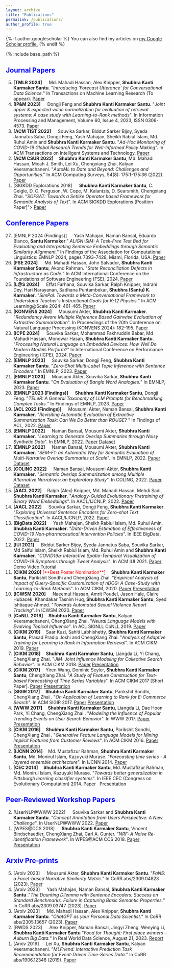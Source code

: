 ```yaml
---
layout: archive
title: "Publications"
permalink: /publications/
author_profile: true
---
```


{% if author.googlescholar %}
  You can also find my articles on <u><a href="{{author.googlescholar}}">my Google Scholar profile</a>.</u>
{% endif %}

{% include base_path %}


## <span style="color:blue">Journal Papers</span>
<ol reversed=true>
<li> <b>[TMLR 2024] &emsp;</b> Md. Mahadi Hassan, Alex Knipper, <b>Shubhra Kanti Karmaker Santu</b>. "<i>Introducing 'Forecast Utterance' for Conversational Data Science.</i>" In Transactions on Machine Learning Research (To appear). <a href="https://arxiv.org/abs/2309.03877">Paper</a></li>
<li> <b>[IP&M 2023] &emsp;</b> Dongji Feng and <b>Shubhra Kanti Karmaker Santu</b>. "<i>Joint upper & expected value normalization for evaluation of retrieval systems: A case study with Learning-to-Rank methods</i>". In Information Processing and Management, Volume 60, Issue 4, 2023, ISSN 0306-4573.  <a href="/files/Publications/2023/LowerBound.pdf">Paper</a> </li>
<li> <b>[ACM TIST 2022] &emsp;</b> Souvika Sarkar, Biddut Sarker Bijoy, Syeda Jannatus Saba, Dongji Feng, Yash Mahajan, Sheikh Rabiul Islam, Md. Ruhul Amin and <b>Shubhra Kanti Karmaker Santu</b>. "<i>Ad-Hoc Monitoring of COVID-19 Global Research Trends for Well-Informed Policy Making</i>". In ACM Transactions on Intelligent Systems and Technology.  <a href="/files/Publications/2022/COVID_Research_Tracker.pdf">Paper</a> </li>
<li> <b>[ACM CSUR 2022] &emsp;</b><b>Shubhra Kanti Karmaker Santu</b>, Md. Mahadi Hassan, Micah J. Smith, Lei Xu, Chengxiang Zhai, Kalyan Veeramachaneni. "<i>AutoML to Date and Beyond: Challenges and Opportunities</i>." In ACM Computing Surveys, 54(8): 175:1-175:36 (2022).  <a href="https://karmake2.github.io/files/Publications/2021/AutoML.pdf">Paper</a> </li>
<li>[SIGKDD Explorations 2018] &emsp; <b>Shubhra Kanti Karmaker Santu</b>, C. Geigle, D. C. Ferguson, W. Cope, M. Kalantzis, D. Searsmith, Chengxiang Zhai. "<i>SOFSAT: Towards a Setlike Operator based Framework for Semantic Analysis of Text</i>". In ACM SIGKDD Explorations [Position Paper]"> <a href="https://karmake2.github.io/files/Publications/2018/SOFSAT.pdf">Paper</a></li>
</ol>



## <span style="color:blue">Conference Papers</span>
<ol reversed>
<li> [EMNLP 2024 (Findings)] &emsp; Yash Mahajan, Naman Bansal, Eduardo Blanco, <b>Santu Karmaker</b>." <i>ALIGN-SIM: A Task-Free Test Bed for Evaluating and Interpreting Sentence Embeddings through Semantic Similarity Alignment.</i>" In Findings of the Association for Computational Linguistics: EMNLP 2024, pages 7393–7428, Miami, Florida, USA. <a href="https://arxiv.org/abs/2309.03747">Paper</a></li>

<li> <b>[FSE 2024] &emsp;</b> Md. Mahadi Hassan, John Salvador, <b>Shubhra Kanti Karmaker Santu</b>, Akond Rahman. "<i>State Reconciliation Defects in Infrastructure as Code.</i>" In ACM International Conference on the Foundations of Software Engineering (FSE), 2024. <a href="https://dl.acm.org/doi/pdf/10.1145/3660790">Paper</a></li>

<li> <b>[L@S 2024] &emsp;</b> Effat Farhana, Souvika Sarkar, Ralph Knipper, Indrani Dey, Hari Narayanan, Sadhana Puntambekar, <b>Shubhra (Santu) K. Karmaker</b>.
"<i>SimPal: Towards a Meta-Conversational Framework to Understand Teacher's Instructional Goals for K-12 Physics.</i>" In ACM Learning@Scale 2024: 461-465. <a href="https://dl.acm.org/doi/pdf/10.1145/3657604.3664695">Paper</a></li>

<li> <b>[KONVENS 2024] &emsp;</b> Mousumi Akter, <b>Shubhra Kanti Karmaker</b>. "<i>Redundancy Aware Multiple Reference Based Gainwise Evaluation of Extractive Summarization</i>". In Proceedings of the 20th Conference on Natural Language Processing (KONVENS 2024): 182-195. <a href="https://aclanthology.org/2024.konvens-main.21.pdf">Paper</a></li>

<li> <b>[ICPE 2024] &emsp;</b> Souvika Sarkar, Mohammad Fakhruddin Babar, Md Mahadi Hassan, Monowar Hasan, <b>Shubhra Kanti Karmaker Santu</b>. "<i>Processing Natural Language on Embedded Devices: How Well Do Modern Models Perform?</i>" In International Conference on Performance Engineering (ICPE), 2024. <a href="https://dl.acm.org/doi/pdf/10.1145/3629526.3645054">Paper</a></li>

<li> <b>[EMNLP 2023] &emsp;</b> Souvika Sarkar, Dongji Feng, <b>Shubhra Kanti Karmaker Santu</b>. "<i>Zero-Shot Multi-Label Topic Inference with Sentence Encoders.</i>" In EMNLP, 2023. <a href="https://aclanthology.org/2023.emnlp-main.1008.pdf">Paper</a></li>

<li> <b>[EMNLP 2023] &emsp;</b> Mousumi Akter, Souvika Sarkar, <b>Shubhra Kanti Karmaker Santu</b>. "<i>On Evaluation of Bangla Word Analogies.</i>"  In EMNLP, 2023. <a href="https://aclanthology.org/2023.emnlp-main.811.pdf">Paper</a></li>

<li> <b>[EMNLP 2023 (Findings)] &emsp;</b> <b>Shubhra Kanti Karmaker Santu</b>, Dongji Feng. "<i>TELeR: A General Taxonomy of LLM Prompts for Benchmarking Complex Tasks.</i>" In Findings of EMNLP, 2023. <a href="https://aclanthology.org/2023.findings-emnlp.946.pdf">Paper</a></li>

<li> <b>[ACL 2022 (Findings)] &emsp;</b> Mousumi Akter, Naman Bansal, <b>Shubhra Kanti Karmaker</b>. "<i>Revisiting Automatic Evaluation of Extractive Summarization Task: Can We Do Better than ROUGE? </i>" In Findings of ACL, 2022. <a href="https://aclanthology.org/2022.findings-acl.122.pdf">Paper</a> </li>

<li> <b>[EMNLP 2022] &emsp;</b> Naman Bansal, Mousumi Akter,  <b>Shubhra Kanti Karmaker</b>. "<i>Learning to Generate Overlap Summaries through Noisy Synthetic Data</i>". In EMNLP, 2022. <a href="https://aclanthology.org/2022.emnlp-main.807.pdf">Paper</a>	 <a href="/files/Publications/2022/SOFSAT_Data.zip">Dataset</a></li>

<li> <b>[EMNLP 2022] &emsp;</b> Naman Bansal, Mousumi Akter,  <b>Shubhra Kanti Karmaker</b>. "<i>SEM-F1: an Automatic Way for Semantic Evaluation of Multi-Narrative Overlap Summaries at Scale</i>". In EMNLP, 2022. <a href="https://aclanthology.org/2022.emnlp-main.49.pdf">Paper</a>	<a href="/files/Publications/2022/SOFSAT_Data.zip">Dataset</a></li>

<li> <b>[COLING 2022] &emsp;</b> Naman Bansal, Mousumi Akter,  <b>Shubhra Kanti Karmaker</b>. "<i>Semantic Overlap Summarization among Multiple Alternative Narratives: an Exploratory Study</i>". In COLING, 2022. <a href="https://aclanthology.org/2022.coling-1.541.pdf">Paper</a>	<a href="/files/Publications/2022/SOFSAT_Data.zip">Dataset</a></li>

<li> <b>[AACL 2022] &emsp;</b>Ralph (Alex) Knipper, Md. Mahadi Hassan, Mehdi Sadi, <b>Shubhra Kanti Karmaker</b>. "<i>Analogy-Guided Evolutionary Pretraining of Binary Word Embeddings</i>". In AACL/IJCNLP, 2022. <a href="https://aclanthology.org/2022.aacl-main.52.pdf">Paper</a> </li>

<li> <b>[AACL 2022] &emsp;</b> Souvika Sarkar, Dongji Feng, <b>Shubhra Kanti Karmaker</b>. "<i>Exploring Universal Sentence Encoders for Zero-shot Text Classification</i>". In AACL/IJCNLP, 2022. <a href="https://aclanthology.org/2022.aacl-short.18.pdf">Paper</a> </li>

<li> <b>[BigData 2022] &emsp;</b> Yash Mahajan, Sheikh Rabiul Islam, Md. Ruhul Amin, <b>Shubhra Kanti Karmaker</b>. "<i>Data-Driven Estimation of Effectiveness of COVID-19 Non-pharmaceutical Intervention Policies</i>". In IEEE BigData, 2022. <a href="/files/Publications/2022/COVID_NPI_BigData.pdf">Paper</a> </li>

<li> <b>[IUI 2021]  &emsp;</b> Biddut Sarker Bijoy, Syeda Jannatus Saba, Souvika Sarkar, Md Saiful Islam, Sheikh Rabiul Islam, Md. Ruhul Amin and <b>Shubhra Kanti Karmaker</b>. "<i>COVID19𝛼: Interactive Spatio-Temporal Visualization of COVID-19 Symptoms through Tweet Analysis</i>". In ACM IUI 2021.  <a href="https://karmake2.github.io/files/Publications/2021/COVID19.pdf">Paper</a>  <a href="https://bijoy-sust.github.io/Covid19/">Demo</a>	<a href="https://drive.google.com/file/d/1Buj9xNEZsKLLSSjaqnuWrynIJ4qWmeMC/view?usp=sharing">Video Tutorial</a></li>

<li> <b>[CIKM 2020] </b><span style="color:red"> [**Best Poster Nomination**]</span>  &emsp;<b>Shubhra Kanti Karmaker Santu</b>, Parikshit Sondhi and ChengXiang Zhai. "<i>Empirical Analysis of Impact of Query-Specific Customization of nDCG: A Case-Study with Learning-to-Rank Methods</i>". In ACM CIKM, 2020. 	<a href="https://karmake2.github.io/files/Publications/2020/NDCG.pdf">Paper</a>  <a href="https://karmake2.github.io/files/Publications/2020/NDCG.pdf">Presentation</a></li>

<li> <b>[ICWSM 2020] &emsp;</b>  Naeemul Hassan, Amrit Poudel, Jason Hale, Claire Hubacek, Khandakar Tasnim Huq, <b>Shubhra Kanti Karmaker Santu</b>, Syed Ishtiaque Ahmed. "<i>Towards Automated Sexual Violence Report Tracking</i>".	In ICWSM 2020. 	<a href="https://karmake2.github.io/files/Publications/2019/Metoo.pdf">Paper</a>	</li>

<li> <b>[CoNLL 2019] &emsp;</b><b>Shubhra Kanti Karmaker Santu</b>, Kalyan Veeramachaneni, ChengXiang Zhai. "<i>Neural Language Models with Evolving Topical Influence</i>".	In ACL SIGNLL CoNLL 2019. <a href="https://aclanthology.org/K19-1073.pdf">Paper</a></li>

<li> <b>[CIKM 2019] &emsp;</b>Saar Kuzi, Sahiti Labhishetty, <b>Shubhra Kanti Karmaker Santu</b>, Prasad Pradip Joshi and ChengXiang Zhai. "<i>Analysis of Adaptive Training for Learning to Rank in Information Retrieval</i>". In ACM CIKM 2019. <a href="https://karmake2.github.io/files/Publications/2019/Robust_LTR.pdf">Paper</a>	</li>

<li><b>[CIKM 2018] &emsp;</b><b>Shubhra Kanti Karmaker Santu</b>, Liangda Li, Yi Chang, ChengXiang Zhai. "<i>JIM: Joint Influence Modeling for Collective Search Behavior</i>".  In ACM CIKM 2018. <a href="https://karmake2.github.io/files/Publications/2018/Multivariate_Influence.pdf">Paper</a>	<a href="https://karmake2.github.io/files/Publications/2018/JIM.pptx">Presentation</a></li>

<li><b>[CIKM 2017] &emsp;</b>Yiren Wang, Dominic Seyler, <b>Shubhra Kanti Karmaker Santu</b>, ChengXiang Zhai. "<i>A Study of Feature Construction for Text-based Forecasting of Time Series Variables</i>". In ACM CIKM 2017 [Short Paper]. <a href="https://karmake2.github.io/files/Publications/2017/sp0985-wangA.pdf">Paper</a>	<a href="https://karmake2.github.io/files/Publications/2017/CIKM2017-poster.pdf">Presentation</a>	</li>

<li> <b>[SIGIR 2017] &emsp;</b><b>Shubhra Kanti Karmaker Santu</b>, Parikshit Sondhi, ChengXiang Zhai	. "<i>On Application of Learning to Rank for E-Commerce Search</i>". In ACM SIGIR 2017. <a href="https://karmake2.github.io/files/Publications/2017/LETOR_ECOM.pdf">Paper</a>	<a href="https://karmake2.github.io/files/Publications/2017/SIGIRPresentation.pptx">Presentation</a></li>

<li><b>[WWW 2017] &emsp;</b><b>Shubhra Kanti Karmaker Santu</b>, Liangda Li, Dae Hoon Park, Yi Chang, ChengXiang Zhai	. "<i>Modeling the Influence of Popular Trending Events on User Search Behavior</i>". In WWW 2017. <a href="https://karmake2.github.io/files/Publications/2017/InfluenceModeling.pdf">Paper</a>  <a href="https://karmake2.github.io/files/Publications/2017/WWWPresentation.pptx">Presentation</a></li>	

<li><b>[CIKM 2016] &emsp;</b><b>Shubhra Kanti Karmaker Santu</b>, Parikshit Sondhi, ChengXiang Zhai	. "<i>Generative Feature Language Models for Mining Implicit Features from Customer Reviews</i>". In  ACM CIKM 2016. <a href="https://karmake2.github.io/files/Publications/2016/ImplicitFeatureMining.pdf">Paper</a>	<a href="https://karmake2.github.io/files/Publications/2016/CIKMPresentationImplicitFeatures.pptx">Presentation</a></li>	

<li><b>[IJCNN 2014] &emsp;</b>Md. Mustafizur Rahman, <b>Shubhra Kanti Karmaker Santu</b>, Md. Monirul Islam, Kazuyuki Murase. "<i>Forecasting time series - A layered ensemble architecture</i>". In IJCNN 2014. <a href="https://karmake2.github.io/files/Publications/2014/IJCNN_TSF.pdf">Paper</a></li>

<li><b>[CEC 2014] &emsp;</b><b>Shubhra Kanti Karmaker Santu</b>, Md. Mustafizur Rahman, Md. Monirul Islam, Kazuyuki Murase. "<i>Towards better generalization in Pittsburgh learning classifier systems</i>". In IEEE CEC (Congress on Evolutionary Computation) 2014. <a href="https://karmake2.github.io/files/Publications/2014/CEC_EDARIC.pdf">Paper</a>	&nbsp;&nbsp;<a href="https://karmake2.github.io/files/Publications/2014/EDARIC_Presenation.pptx">Presentation</a>	</li>
</ol>



## <span style="color:blue">Peer-Reviewed Workshop Papers</span>
<ol reversed>
<li>[UserNLP@WWW 2022] &emsp; Souvika Sarkar and <b>Shubhra Kanti Karmaker Santu</b>. "<i>Concept Annotation from Users Perspective: A New Challenge</i>". In UserNLP@WWW  2022. <a href="https://karmake2.github.io/files/Publications/2022/Annotate.pdf">Paper</a>	</li>
<li>[WPES@CCS 2018] &emsp; <b>Shubhra Kanti Karmaker Santu</b>, Vincent Bindschaedler, ChengXiang Zhai, Carl A. Gunter. "<i>NRF: A Naive Re-identification Framework</i>". In WPES@ACM CCS 2018. <a href="https://karmake2.github.io/files/Publications/2018/NRF.pdf">Paper</a>	<a href="https://karmake2.github.io/files/Publications/2018/NRF.pptx">Presentation</a>	</li>
</ol>



## <span style="color:blue">Arxiv Pre-prints</span>
<ol reversed>
<li> [Arxiv 2023] &emsp; Mousumi Akter, <b>Shubhra Kanti Karmaker Santu</b>. "<i>FaNS: a Facet-based Narrative Similarity Metric.</i>" In CoRR abs/2309.04823 (2023). <a href="https://arxiv.org/abs/2309.04823">Paper</a></li>
<li> [Arxiv 2023] &emsp; Yash Mahajan, Naman Bansal, <b>Shubhra Kanti Karmaker Santu</b> ."<i>The Daunting Dilemma with Sentence Encoders: Success on Standard Benchmarks, Failure in Capturing Basic Semantic Properties.</i>" In CoRR abs/2309.03747 (2023). <a href="https://arxiv.org/abs/2309.03747">Paper</a></li>
<li> [Arxiv 2023] &emsp; Md. Mahadi Hassan, Alex Knipper, <b>Shubhra Kanti Karmaker Santu</b>. "<i>ChatGPT as your Personal Data Scientist.</i>" In CoRR abs/2305.13657 (2023). <a href="https://arxiv.org/abs/2305.13657">Paper</a></li>
<li> [RWDS 2023] &emsp; Alex Knipper, Naman Bansal, Jingyi Zheng, Wenying Li, <b>Shubhra Kanti Karmaker Santu</b> "<i>Food for Thought: First place winners – Auburn Big Data.</i>" In Real World Data Science, August 21, 2023. <a href="https://realworlddatascience.net/case-studies/posts/2023/08/21/03-first-place-winners.html">Report</a></li>
<li> [Arxiv 2019] &emsp; Lei Xu, <b>Shubhra Kanti Karmaker Santu</b>, Kalyan Veeramachaneni. "<i>MLFriend: Interactive Prediction Task Recommendation for Event-Driven Time-Series Data.</i>" In CoRR abs/1906.12348 (2019). <a href="https://arxiv.org/abs/1906.12348">Paper</a></li>
</ol>
